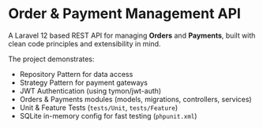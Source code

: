 # Order & Payment Management API

A Laravel 12 based REST API for managing **Orders** and **Payments**, built with clean code principles and extensibility in mind.  

The project demonstrates:  
- Repository Pattern for data access  
- Strategy Pattern for payment gateways  
- JWT Authentication (using tymon/jwt-auth)  
- Orders & Payments modules (models, migrations, controllers, services)  
- Unit & Feature Tests (`tests/Unit`, `tests/Feature`)  
- SQLite in-memory config for fast testing (`phpunit.xml`)  